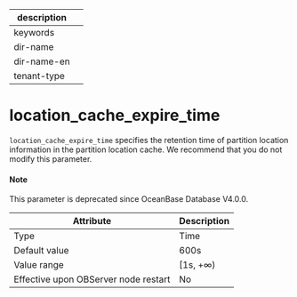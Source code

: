 |description||
|---|---|
|keywords||
|dir-name||
|dir-name-en||
|tenant-type||

location_cache_expire_time
===============================================

`location_cache_expire_time` specifies the retention time of partition location information in the partition location cache. We recommend that you do not modify this parameter.

<main id="notice" type='explain'>
  <h4>Note</h4>
  <p>This parameter is deprecated since OceanBase Database V4.0.0. </p>
</main>

| **Attribute** | **Description** |
|------------------|-----------|
| Type | Time |
| Default value | 600s |
| Value range | \[1s, +∞) |
| Effective upon OBServer node restart | No |





